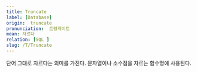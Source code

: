 ```yaml
---
title: Truncate
label: [Database]
origin:  truncate
pronunciation:  트렁케이트
mean: 자르다
relation: [SQL ]
slug: /T/Truncate
---
```


<content>
<p>단어 그대로 자르다는 의미를 가진다. 문자열이나 소수점을 자르는 함수명에 사용된다.</p>
</content>

